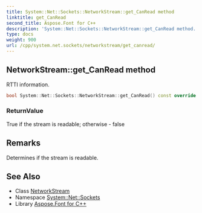 ```yaml
---
title: System::Net::Sockets::NetworkStream::get_CanRead method
linktitle: get_CanRead
second_title: Aspose.Font for C++
description: 'System::Net::Sockets::NetworkStream::get_CanRead method. RTTI information in C++.'
type: docs
weight: 900
url: /cpp/system.net.sockets/networkstream/get_canread/
---
```

## NetworkStream::get_CanRead method


RTTI information.

```cpp
bool System::Net::Sockets::NetworkStream::get_CanRead() const override
```


### ReturnValue

True if the stream is readable; otherwise - false
## Remarks


Determines if the stream is readable.   

## See Also

* Class [NetworkStream](../)
* Namespace [System::Net::Sockets](../../)
* Library [Aspose.Font for C++](../../../)
